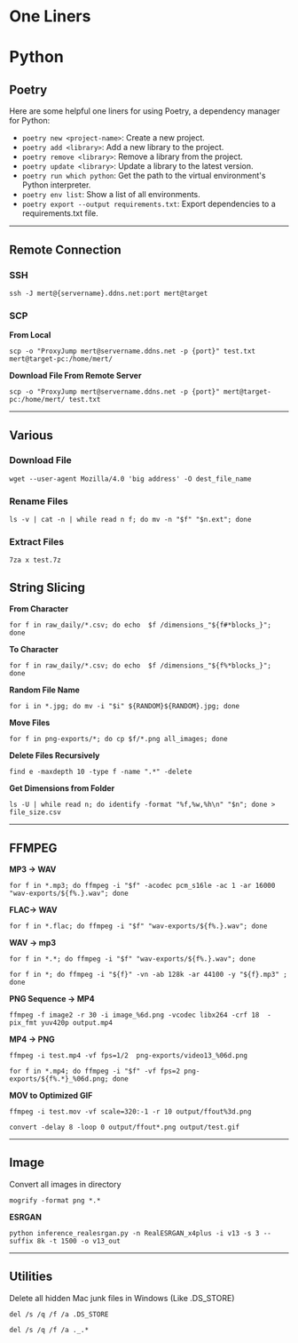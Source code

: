 # One Liners

# Python

## Poetry

Here are some helpful one liners for using Poetry, a dependency manager for Python:

- `poetry new <project-name>`: Create a new project.
- `poetry add <library>`: Add a new library to the project.
- `poetry remove <library>`: Remove a library from the project.
- `poetry update <library>`: Update a library to the latest version.
- `poetry run which python`: Get the path to the virtual environment's Python interpreter.
- `poetry env list`: Show a list of all environments.
- `poetry export --output requirements.txt`: Export dependencies to a requirements.txt file.

---

## Remote Connection

### SSH

```
ssh -J mert@{servername}.ddns.net:port mert@target
```

### SCP

**From Local**

```
scp -o "ProxyJump mert@servername.ddns.net -p {port}" test.txt mert@target-pc:/home/mert/
```

**Download File From Remote Server**

```
scp -o "ProxyJump mert@servername.ddns.net -p {port}" mert@target-pc:/home/mert/ test.txt
```

---

## Various

### Download File

```
wget --user-agent Mozilla/4.0 'big address' -O dest_file_name
```

### Rename Files

```
ls -v | cat -n | while read n f; do mv -n "$f" "$n.ext"; done
```

### Extract Files

```
7za x test.7z
```

## String Slicing

**From Character**

```
for f in raw_daily/*.csv; do echo  $f /dimensions_"${f#*blocks_}"; done
```

**To Character**

```
for f in raw_daily/*.csv; do echo  $f /dimensions_"${f%*blocks_}"; done
```

**Random File Name**

```
for i in *.jpg; do mv -i "$i" ${RANDOM}${RANDOM}.jpg; done
```

**Move Files**

```
for f in png-exports/*; do cp $f/*.png all_images; done
```

**Delete Files Recursively**

```
find e -maxdepth 10 -type f -name ".*" -delete
```

**Get Dimensions from Folder**

```
ls -U | while read n; do identify -format "%f,%w,%h\n" "$n"; done > file_size.csv
```

---

## FFMPEG

**MP3 → WAV**

```
for f in *.mp3; do ffmpeg -i "$f" -acodec pcm_s16le -ac 1 -ar 16000 "wav-exports/${f%.}.wav"; done
```

**FLAC→ WAV**

```mp4
for f in *.flac; do ffmpeg -i "$f" "wav-exports/${f%.}.wav"; done
```

**WAV → mp3**

```
for f in *.*; do ffmpeg -i "$f" "wav-exports/${f%.}.wav"; done
```

```
for f in *; do ffmpeg -i "${f}" -vn -ab 128k -ar 44100 -y "${f}.mp3" ; done
```

**PNG Sequence → MP4**

```
ffmpeg -f image2 -r 30 -i image_%6d.png -vcodec libx264 -crf 18  -pix_fmt yuv420p output.mp4
```

**MP4 → PNG**

```
ffmpeg -i test.mp4 -vf fps=1/2  png-exports/video13_%06d.png
```

```
for f in *.mp4; do ffmpeg -i "$f" -vf fps=2 png-exports/${f%.*}_%06d.png; done
```

**MOV to Optimized GIF**

```
ffmpeg -i test.mov -vf scale=320:-1 -r 10 output/ffout%3d.png
```

```
convert -delay 8 -loop 0 output/ffout*.png output/test.gif
```

---

## Image

Convert all images in directory

```
mogrify -format png *.*
```

**ESRGAN**

```
python inference_realesrgan.py -n RealESRGAN_x4plus -i v13 -s 3 --suffix 8k -t 1500 -o v13_out
```

---

## Utilities

Delete all hidden Mac junk files in Windows (Like .DS_STORE)

```
del /s /q /f /a .DS_STORE
```

```
del /s /q /f /a ._.*
```

